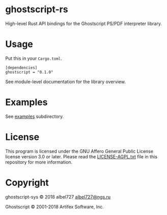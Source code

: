 ghostscript-rs
==============

High-level Rust API bindings for the Ghostscript PS/PDF interpreter library.

Usage
=====

Put this in your `Cargo.toml`.
```
[dependencies]
ghostscript = "0.1.0"
```

See module-level documentation for the library overview.

Examples
========
See [examples](examples) subdirectory.

License
=======

This program is licensed under
the GNU Affero General Public License license version 3.0 or later.
Please read the [LICENSE-AGPL.txt](LICENSE-AGPL.txt) file
in this repository for more information.

Copyright
=========
ghostscript-sys © 2018 albel727 <albel727@ngs.ru>

Ghostscript © 2001-2018 Artifex Software, Inc.